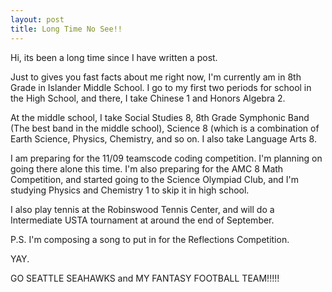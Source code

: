 ```yaml
---
layout: post
title: Long Time No See!!
---
```


Hi, its been a long time since I have written a post.

Just to gives you fast facts about me right now, I'm currently am in 8th Grade in Islander Middle School. I go to my first two periods for school in the High School, and there, I take Chinese 1 and Honors Algebra 2.

At the middle school, I take Social Studies 8, 8th Grade Symphonic Band (The best band in the middle school), Science 8 (which is a combination of Earth Science, Physics, Chemistry, and so on. I also take Language Arts 8.

I am preparing for the 11/09 teamscode coding competition. I'm planning on going there alone this time. I'm also preparing for the AMC 8 Math Competition, and started going to the Science Olympiad Club, and I'm studying Physics and Chemistry 1 to skip it in high school.

I also play tennis at the Robinswood Tennis Center, and will do a Intermediate USTA tournament at around the end of September.

P.S. I'm composing a song to put in for the Reflections Competition. 

YAY.

GO SEATTLE SEAHAWKS and MY FANTASY FOOTBALL TEAM!!!!!




